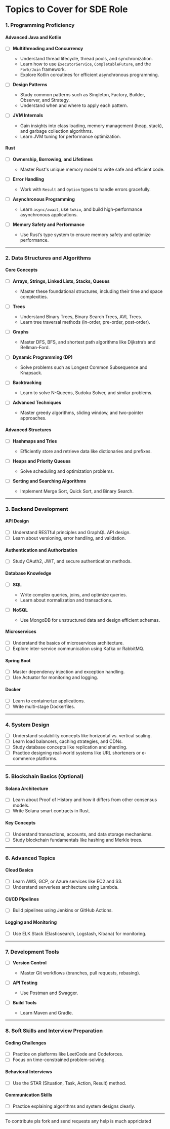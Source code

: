 # Topics to Cover for SDE Role

### 1. **Programming Proficiency**

#### **Advanced Java and Kotlin**
- [ ] **Multithreading and Concurrency**  
  - Understand thread lifecycle, thread pools, and synchronization.  
  - Learn how to use `ExecutorService`, `CompletableFuture`, and the `Fork/Join` framework.  
  - Explore Kotlin coroutines for efficient asynchronous programming.
  
- [ ] **Design Patterns**  
  - Study common patterns such as Singleton, Factory, Builder, Observer, and Strategy.  
  - Understand when and where to apply each pattern.

- [ ] **JVM Internals**  
  - Gain insights into class loading, memory management (heap, stack), and garbage collection algorithms.  
  - Learn JVM tuning for performance optimization.

#### **Rust**
- [ ] **Ownership, Borrowing, and Lifetimes**  
  - Master Rust's unique memory model to write safe and efficient code.
  
- [ ] **Error Handling**  
  - Work with `Result` and `Option` types to handle errors gracefully.  

- [ ] **Asynchronous Programming**  
  - Learn `async/await`, use `tokio`, and build high-performance asynchronous applications.  
  
- [ ] **Memory Safety and Performance**  
  - Use Rust’s type system to ensure memory safety and optimize performance.

---

### 2. **Data Structures and Algorithms**

#### **Core Concepts**
- [ ] **Arrays, Strings, Linked Lists, Stacks, Queues**  
  - Master these foundational structures, including their time and space complexities.  

- [ ] **Trees**  
  - Understand Binary Trees, Binary Search Trees, AVL Trees.  
  - Learn tree traversal methods (in-order, pre-order, post-order).  

- [ ] **Graphs**  
  - Master DFS, BFS, and shortest path algorithms like Dijkstra’s and Bellman-Ford.  

- [ ] **Dynamic Programming (DP)**  
  - Solve problems such as Longest Common Subsequence and Knapsack.

- [ ] **Backtracking**  
  - Learn to solve N-Queens, Sudoku Solver, and similar problems.

- [ ] **Advanced Techniques**  
  - Master greedy algorithms, sliding window, and two-pointer approaches.

#### **Advanced Structures**
- [ ] **Hashmaps and Tries**  
  - Efficiently store and retrieve data like dictionaries and prefixes.  

- [ ] **Heaps and Priority Queues**  
  - Solve scheduling and optimization problems.  

- [ ] **Sorting and Searching Algorithms**  
  - Implement Merge Sort, Quick Sort, and Binary Search.

---

### 3. **Backend Development**

#### **API Design**
- [ ] Understand RESTful principles and GraphQL API design.  
- [ ] Learn about versioning, error handling, and validation.  

#### **Authentication and Authorization**
- [ ] Study OAuth2, JWT, and secure authentication methods.

#### **Database Knowledge**
- [ ] **SQL**  
  - Write complex queries, joins, and optimize queries.  
  - Learn about normalization and transactions.  

- [ ] **NoSQL**  
  - Use MongoDB for unstructured data and design efficient schemas.

#### **Microservices**
- [ ] Understand the basics of microservices architecture.  
- [ ] Explore inter-service communication using Kafka or RabbitMQ.

#### **Spring Boot**
- [ ] Master dependency injection and exception handling.  
- [ ] Use Actuator for monitoring and logging.

#### **Docker**
- [ ] Learn to containerize applications.  
- [ ] Write multi-stage Dockerfiles.

---

### 4. **System Design**
- [ ] Understand scalability concepts like horizontal vs. vertical scaling.  
- [ ] Learn load balancers, caching strategies, and CDNs.  
- [ ] Study database concepts like replication and sharding.  
- [ ] Practice designing real-world systems like URL shorteners or e-commerce platforms.

---

### 5. **Blockchain Basics (Optional)**

#### **Solana Architecture**
- [ ] Learn about Proof of History and how it differs from other consensus models.  
- [ ] Write Solana smart contracts in Rust.

#### **Key Concepts**
- [ ] Understand transactions, accounts, and data storage mechanisms.  
- [ ] Study blockchain fundamentals like hashing and Merkle trees.

---

### 6. **Advanced Topics**

#### **Cloud Basics**
- [ ] Learn AWS, GCP, or Azure services like EC2 and S3.  
- [ ] Understand serverless architecture using Lambda.

#### **CI/CD Pipelines**
- [ ] Build pipelines using Jenkins or GitHub Actions.

#### **Logging and Monitoring**
- [ ] Use ELK Stack (Elasticsearch, Logstash, Kibana) for monitoring.

---

### 7. **Development Tools**

- [ ] **Version Control**  
  - Master Git workflows (branches, pull requests, rebasing).  

- [ ] **API Testing**  
  - Use Postman and Swagger.

- [ ] **Build Tools**  
  - Learn Maven and Gradle.

---

### 8. **Soft Skills and Interview Preparation**

#### **Coding Challenges**
- [ ] Practice on platforms like LeetCode and Codeforces.  
- [ ] Focus on time-constrained problem-solving.  

#### **Behavioral Interviews**
- [ ] Use the STAR (Situation, Task, Action, Result) method.  

#### **Communication Skills**
- [ ] Practice explaining algorithms and system designs clearly.  

---

To contribute pls fork and send requests
any help is much appriciated

